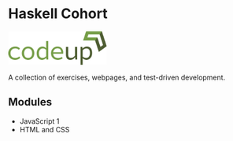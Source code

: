 # Haskell Cohort   

<img src="images/CodeupLogo.png" width="200" alt="Codeup Logo">  

A collection of exercises, webpages, and test-driven development.     

## Modules
*  JavaScript 1
*  HTML and CSS

